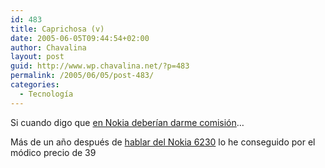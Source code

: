 ```yaml
---
id: 483
title: Caprichosa (v)
date: 2005-06-05T09:44:54+02:00
author: Chavalina
layout: post
guid: http://www.wp.chavalina.net/?p=483
permalink: /2005/06/05/post-483/
categories:
  - Tecnología
---
```

Si cuando digo que <a href="comentar.php?idpost=469&#038;q=nokia" target="_blank">en Nokia deber&iacute;an darme comisi&oacute;n</a>&#8230; 

M&aacute;s de un a&ntilde;o despu&eacute;s de <a href="http://www.chavalina.net/comentar.php?idpost=48&#038;q=6230" target="_blank">hablar del Nokia 6230</a> lo he conseguido por el m&oacute;dico precio de 39